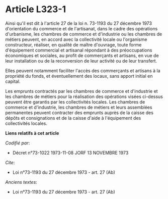# Article L323-1

Ainsi qu'il est dit à l'article 27 de la loi n. 73-1193 du 27 décembre 1973 d'orientation du commerce et de l'artisanat, dans
le cadre des opérations d'urbanisme, les chambres de commerce et d'industrie ou les chambres de métiers peuvent, en accord
avec la collectivité locale ou l'organisme constructeur, réaliser, en qualité de maître d'ouvrage, toute forme d'équipement
commercial et artisanal répondant à des préoccupations économiques et sociales, au profit de commerçants et artisans, en vue
de leur installation ou de la reconversion de leur activité ou de leur transfert.

Elles peuvent notamment faciliter l'accès des commerçants et artisans à la propriété du fonds, et éventuellement des locaux,
sans apport initial en capital.

Les emprunts contractés par les chambres de commerce et d'industrie et les chambres de métiers pour la réalisation des
opérations visées ci-dessus peuvent être garantis par les collectivités locales. Les chambres de commerce et d'industrie, les
chambres de métiers et leurs assemblées permanentes peuvent contracter des emprunts auprès de la caisse des dépôts et
consignations et de la caisse d'aide à l'équipement des collectivités locales.

**Liens relatifs à cet article**

_Codifié par_:

  - Décret n°73-1022 1973-11-08 JORF 13 NOVEMBRE 1973

_Cite_:

  - Loi n°73-1193 du 27 décembre 1973 - art. 27 (Ab)

_Anciens textes_:

  - Loi n°73-1193 du 27 décembre 1973 - art. 27 (Ab)
